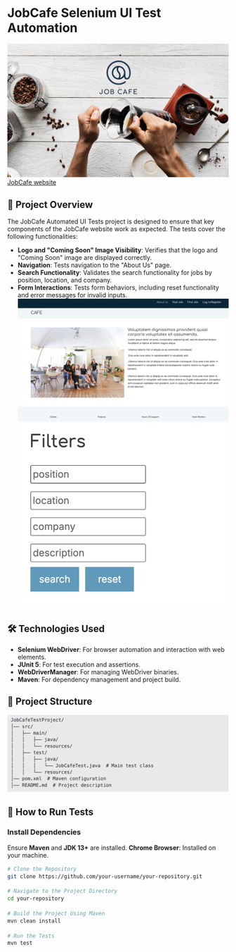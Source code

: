 # JobCafe Selenium UI Test Automation
![mainpage](images/Screenshot1.png)
[JobCafe website](http://167.99.178.249:3000/)

## 📌 Project Overview
The JobCafe Automated UI Tests project is designed to ensure that key components of the JobCafe website work as expected. The tests cover the following functionalities:

- **Logo and "Coming Soon" Image Visibility**: Verifies that the logo and "Coming Soon" image are displayed correctly.
- **Navigation**: Tests navigation to the "About Us" page.
- **Search Functionality**: Validates the search functionality for jobs by position, location, and company.
- **Form Interactions**: Tests form behaviors, including reset functionality and error messages for invalid inputs.
![aboutus](images/Screenshot4.png)
![mainpage](images/Screenshot2.png)

## 🛠️ Technologies Used

- **Selenium WebDriver**: For browser automation and interaction with web elements.
- **JUnit 5**: For test execution and assertions.
- **WebDriverManager**: For managing WebDriver binaries.
- **Maven**: For dependency management and project build.

## 📂 Project Structure
![structure](images/Screenshot3.png)


## 🚀 How to Run Tests
### Install Dependencies
Ensure **Maven** and **JDK 13+** are installed.
**Chrome Browser**: Installed on your machine.

```bash
# Clone the Repository
git clone https://github.com/your-username/your-repository.git

# Navigate to the Project Directory
cd your-repository

# Build the Project Using Maven
mvn clean install

# Run the Tests
mvn test








